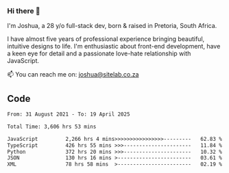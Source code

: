 ### Hi there 👋

I'm Joshua, a 28 y/o full-stack dev, born & raised in Pretoria, South Africa. 

I have almost five years of professional experience bringing beautiful, intuitive designs to life. I'm enthusiastic about front-end development, have a keen eye for detail and a passionate love-hate relationship with JavaScript.

📫 You can reach me on: joshua@sitelab.co.za

## **Code**

<!--START_SECTION:waka-->

```txt
From: 31 August 2021 - To: 19 April 2025

Total Time: 3,606 hrs 53 mins

JavaScript         2,266 hrs 4 mins>>>>>>>>>>>>>>>>---------   62.83 %
TypeScript         426 hrs 55 mins >>>----------------------   11.84 %
Python             372 hrs 20 mins >>>----------------------   10.32 %
JSON               130 hrs 16 mins >------------------------   03.61 %
XML                78 hrs 58 mins  >------------------------   02.19 %
```

<!--END_SECTION:waka-->
